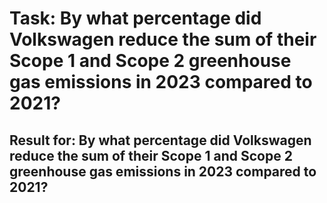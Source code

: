 # Task: By what percentage did Volkswagen reduce the sum of their Scope 1 and Scope 2 greenhouse gas emissions in 2023 compared to 2021?

## Result for: By what percentage did Volkswagen reduce the sum of their Scope 1 and Scope 2 greenhouse gas emissions in 2023 compared to 2021?
